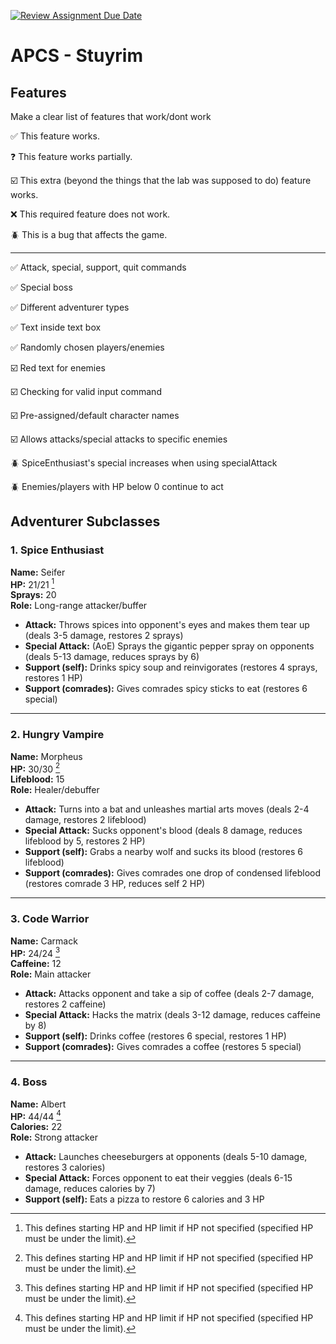 [![Review Assignment Due Date](https://classroom.github.com/assets/deadline-readme-button-22041afd0340ce965d47ae6ef1cefeee28c7c493a6346c4f15d667ab976d596c.svg)](https://classroom.github.com/a/KprAwj1n)
# APCS - Stuyrim

## Features

Make a clear list of features that work/dont work

:white_check_mark: This feature works.

:question: This feature works partially.

:ballot_box_with_check: This extra (beyond the things that the lab was supposed to do) feature works.

:x: This required feature does not work.

:beetle: This is a bug that affects the game.

---

:white_check_mark: Attack, special, support, quit commands

:white_check_mark: Special boss

:white_check_mark: Different adventurer types

:white_check_mark: Text inside text box

:white_check_mark: Randomly chosen players/enemies

:ballot_box_with_check: Red text for enemies

:ballot_box_with_check: Checking for valid input command

:ballot_box_with_check: Pre-assigned/default character names

:ballot_box_with_check: Allows attacks/special attacks to specific enemies

:beetle: SpiceEnthusiast's special increases when using specialAttack

:beetle: Enemies/players with HP below 0 continue to act


## Adventurer Subclasses

### 1. Spice Enthusiast  
**Name:** Seifer  
**HP:** 21/21 [^1]  
**Sprays:** 20  
**Role:** Long-range attacker/buffer  

- **Attack:** Throws spices into opponent's eyes and makes them tear up (deals 3-5 damage, restores 2 sprays)  
- **Special Attack:** (AoE) Sprays the gigantic pepper spray on opponents (deals 5-13 damage, reduces sprays by 6)  
- **Support (self):** Drinks spicy soup and reinvigorates (restores 4 sprays, restores 1 HP)  
- **Support (comrades):** Gives comrades spicy sticks to eat (restores 6 special)  

---

### 2. Hungry Vampire  
**Name:** Morpheus  
**HP:** 30/30 [^1]  
**Lifeblood:** 15  
**Role:** Healer/debuffer

- **Attack:** Turns into a bat and unleashes martial arts moves (deals 2-4 damage, restores 2 lifeblood)  
- **Special Attack:** Sucks opponent's blood (deals 8 damage, reduces lifeblood by 5, restores 2 HP)  
- **Support (self):** Grabs a nearby wolf and sucks its blood (restores 6 lifeblood)  
- **Support (comrades):** Gives comrades one drop of condensed lifeblood (restores comrade 3 HP, reduces self 2 HP)

---

### 3. Code Warrior  
**Name:** Carmack  
**HP:** 24/24 [^1]  
**Caffeine:** 12  
**Role:** Main attacker  

- **Attack:** Attacks opponent and take a sip of coffee (deals 2-7 damage, restores 2 caffeine)  
- **Special Attack:** Hacks the matrix (deals 3-12 damage, reduces caffeine by 8)  
- **Support (self):** Drinks coffee (restores 6 special, restores 1 HP)  
- **Support (comrades):** Gives comrades a coffee (restores 5 special)

---

### 4. Boss  
**Name:** Albert  
**HP:** 44/44 [^1]  
**Calories:** 22  
**Role:** Strong attacker

- **Attack:** Launches cheeseburgers at opponents (deals 5-10 damage, restores 3 calories)
- **Special Attack:** Forces opponent to eat their veggies (deals 6-15 damage, reduces calories by 7) 
- **Support (self):** Eats a pizza to restore 6 calories and 3 HP
  
[^1]: This defines starting HP and HP limit if HP not specified (specified HP must be under the limit).
